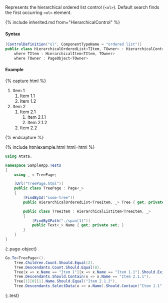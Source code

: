 Represents the hierarchical ordered list control (`<ol>`). Default search finds the first occurring `<ol>` element.

{% include inherited.md from="HierarchicalControl" %}

#### Syntax

```cs
[ControlDefinition("ol", ComponentTypeName = "ordered list")]
public class HierarchicalOrderedList<TItem, TOwner> : HierarchicalControl<TItem, TOwner>
    where TItem : HierarchicalItem<TItem, TOwner>
    where TOwner : PageObject<TOwner>
```

#### Example

{% capture html %}
<ol id="some-tree">
    <li>
        <span>Item 1</span>
        <ol>
            <li>
                <span>Item 1.1</span>
            </li>
            <li>
                <span>Item 1.2</span>
            </li>
        </ol>
    </li>
    <li>
        <span>Item 2</span>
        <ol>
            <li>
                <span>Item 2.1</span>
                <ol>
                    <li>
                        <span>Item 2.1.1</span>
                    </li>
                    <li>
                        <span>Item 2.1.2</span>
                    </li>
                </ol>
            </li>
            <li>
                <span>Item 2.2</span>
            </li>
        </ol>
    </li>
</ol>
{% endcapture %}

{% include htmlexample.html html=html %}

```cs
using Atata;

namespace SampleApp.Tests
{
    using _ = TreePage;

    [Url("TreePage.html")]
    public class TreePage : Page<_>
    {
        [FindById("some-tree")]
        public HierarchicalOrderedList<TreeItem, _> Tree { get; private set; }

        public class TreeItem : HierarchicalListItem<TreeItem, _>
        {
            [FindByXPath("./span[1]")]
            public Text<_> Name { get; private set; }
        }
    }
}
```
{:.page-object}
```cs
Go.To<TreePage>().
    Tree.Children.Count.Should.Equal(2).
    Tree.Descendants.Count.Should.Equal(8).
    Tree[x => x.Name == "Item 1"][x => x.Name == "Item 1.1"].Should.Exist().
    Tree.Descendants.Should.Contain(x => x.Name == "Item 2.1.1").
    Tree[1][0][1].Name.Should.Equal("Item 2.1.2").
    Tree.Descendants.SelectData(x => x.Name).Should.Contain("Item 1.1", "Item 2.1", "Item 2.2");
```
{:.test}
